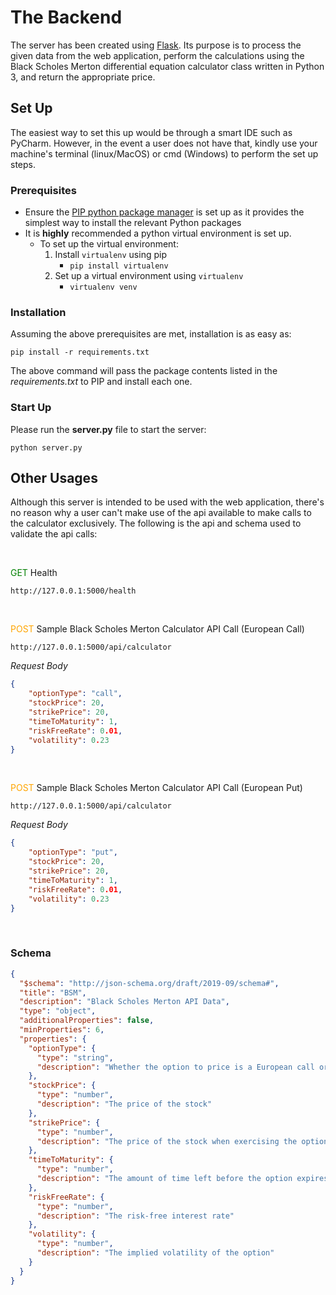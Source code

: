 # The Backend

The server has been created using [Flask](https://flask.palletsprojects.com/en/2.0.x/). Its purpose is to process the
given data from the web application, perform the calculations using the Black Scholes Merton differential equation
calculator class written in Python 3, and return the appropriate price.

## Set Up

The easiest way to set this up would be through a smart IDE such as PyCharm. However, in the event a user does not have
that, kindly use your machine's terminal (linux/MacOS) or cmd (Windows) to perform the set up steps.

### Prerequisites

- Ensure the [PIP python package manager](https://pip.pypa.io/en/stable/quickstart/) is set up as it provides the
  simplest way to install the relevant Python packages
- It is **highly** recommended a python virtual environment is set up.
    - To set up the virtual environment:
        1. Install `virtualenv` using pip
            - `pip install virtualenv`
        2. Set up a virtual environment using `virtualenv`
            - `virtualenv venv`

### Installation

Assuming the above prerequisites are met, installation is as easy as:

```shell
pip install -r requirements.txt
```

The above command will pass the package contents listed in the *requirements.txt* to PIP and install each one.

### Start Up

Please run the **server.py** file to start the server:

```shell
python server.py
```

## Other Usages

Although this server is intended to be used with the web application, there's no reason why a user can't make use of the
api available to make calls to the calculator exclusively. The following is the api and schema used to validate the api
calls:

<br/>

<span style="color: green">GET</span> Health
```
http://127.0.0.1:5000/health
```

<br/>

<span style="color: orange">POST</span> Sample Black Scholes Merton Calculator API Call (European Call)
```
http://127.0.0.1:5000/api/calculator
```
*Request Body*
```json
{
    "optionType": "call",
    "stockPrice": 20,
    "strikePrice": 20,
    "timeToMaturity": 1,
    "riskFreeRate": 0.01,
    "volatility": 0.23
}
```

<br/>

<span style="color: orange">POST</span> Sample Black Scholes Merton Calculator API Call (European Put)
```
http://127.0.0.1:5000/api/calculator
```
*Request Body*
```json
{
    "optionType": "put",
    "stockPrice": 20,
    "strikePrice": 20,
    "timeToMaturity": 1,
    "riskFreeRate": 0.01,
    "volatility": 0.23
}
```

<br/>

### Schema
```json
{
  "$schema": "http://json-schema.org/draft/2019-09/schema#",
  "title": "BSM",
  "description": "Black Scholes Merton API Data",
  "type": "object",
  "additionalProperties": false,
  "minProperties": 6,
  "properties": {
    "optionType": {
      "type": "string",
      "description": "Whether the option to price is a European call or put"
    },
    "stockPrice": {
      "type": "number",
      "description": "The price of the stock"
    },
    "strikePrice": {
      "type": "number",
      "description": "The price of the stock when exercising the option"
    },
    "timeToMaturity": {
      "type": "number",
      "description": "The amount of time left before the option expires"
    },
    "riskFreeRate": {
      "type": "number",
      "description": "The risk-free interest rate"
    },
    "volatility": {
      "type": "number",
      "description": "The implied volatility of the option"
    }
  }
}
```